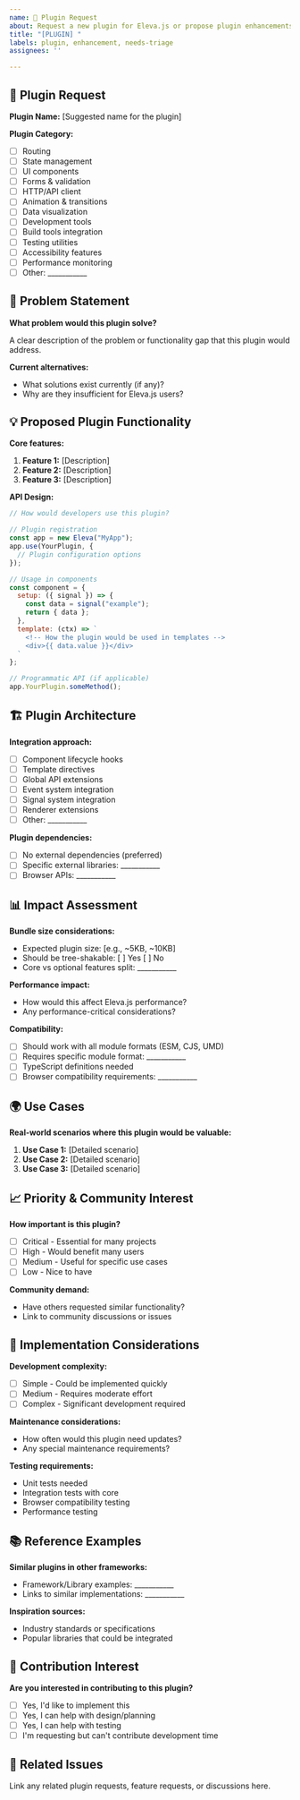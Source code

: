 ```yaml
---
name: 🔌 Plugin Request
about: Request a new plugin for Eleva.js or propose plugin enhancements
title: "[PLUGIN] "
labels: plugin, enhancement, needs-triage
assignees: ''

---
```


## 🔌 Plugin Request

**Plugin Name:** [Suggested name for the plugin]

**Plugin Category:**
- [ ] Routing
- [ ] State management
- [ ] UI components
- [ ] Forms & validation
- [ ] HTTP/API client
- [ ] Animation & transitions
- [ ] Data visualization
- [ ] Development tools
- [ ] Build tools integration
- [ ] Testing utilities
- [ ] Accessibility features
- [ ] Performance monitoring
- [ ] Other: ___________

## 🎯 Problem Statement

**What problem would this plugin solve?**

A clear description of the problem or functionality gap that this plugin would address.

**Current alternatives:**
- What solutions exist currently (if any)?
- Why are they insufficient for Eleva.js users?

## 💡 Proposed Plugin Functionality

**Core features:**

1. **Feature 1:** [Description]
2. **Feature 2:** [Description]
3. **Feature 3:** [Description]

**API Design:**

```javascript
// How would developers use this plugin?

// Plugin registration
const app = new Eleva("MyApp");
app.use(YourPlugin, {
  // Plugin configuration options
});

// Usage in components
const component = {
  setup: ({ signal }) => {
    const data = signal("example");
    return { data };
  },
  template: (ctx) => `
    <!-- How the plugin would be used in templates -->
    <div>{{ data.value }}</div>
  `
};

// Programmatic API (if applicable)
app.YourPlugin.someMethod();
```

## 🏗️ Plugin Architecture

**Integration approach:**
- [ ] Component lifecycle hooks
- [ ] Template directives
- [ ] Global API extensions
- [ ] Event system integration
- [ ] Signal system integration
- [ ] Renderer extensions
- [ ] Other: ___________

**Plugin dependencies:**
- [ ] No external dependencies (preferred)
- [ ] Specific external libraries: ___________
- [ ] Browser APIs: ___________

## 📊 Impact Assessment

**Bundle size considerations:**
- Expected plugin size: [e.g., ~5KB, ~10KB]
- Should be tree-shakable: [ ] Yes [ ] No
- Core vs optional features split: ___________

**Performance impact:**
- How would this affect Eleva.js performance?
- Any performance-critical considerations?

**Compatibility:**
- [ ] Should work with all module formats (ESM, CJS, UMD)
- [ ] Requires specific module format: ___________
- [ ] TypeScript definitions needed
- [ ] Browser compatibility requirements: ___________

## 🌍 Use Cases

**Real-world scenarios where this plugin would be valuable:**

1. **Use Case 1:** [Detailed scenario]
2. **Use Case 2:** [Detailed scenario]
3. **Use Case 3:** [Detailed scenario]

## 📈 Priority & Community Interest

**How important is this plugin?**
- [ ] Critical - Essential for many projects
- [ ] High - Would benefit many users
- [ ] Medium - Useful for specific use cases
- [ ] Low - Nice to have

**Community demand:**
- Have others requested similar functionality?
- Link to community discussions or issues

## 🔧 Implementation Considerations

**Development complexity:**
- [ ] Simple - Could be implemented quickly
- [ ] Medium - Requires moderate effort
- [ ] Complex - Significant development required

**Maintenance considerations:**
- How often would this plugin need updates?
- Any special maintenance requirements?

**Testing requirements:**
- Unit tests needed
- Integration tests with core
- Browser compatibility testing
- Performance testing

## 📚 Reference Examples

**Similar plugins in other frameworks:**
- Framework/Library examples: ___________
- Links to similar implementations: ___________

**Inspiration sources:**
- Industry standards or specifications
- Popular libraries that could be integrated

## 🤝 Contribution Interest

**Are you interested in contributing to this plugin?**
- [ ] Yes, I'd like to implement this
- [ ] Yes, I can help with design/planning
- [ ] Yes, I can help with testing
- [ ] I'm requesting but can't contribute development time

## 🔗 Related Issues

Link any related plugin requests, feature requests, or discussions here. 